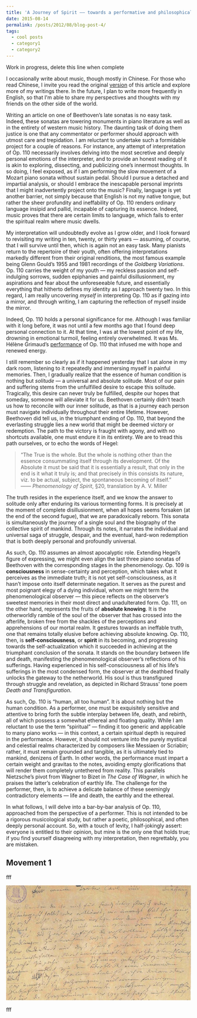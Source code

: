 ```yaml
---
title: 'A Journey of Spirit —— towards a performative and philosophical reading of Beethoven\' Op. 110'
date: 2015-08-14
permalink: /posts/2012/08/blog-post-4/
tags:
  - cool posts
  - category1
  - category2
---
```


Work in progress, delete this line when complete

I occasionally write about music, though mostly in Chinese. For those who read Chinese, I invite you read the original [version](https://mp.weixin.qq.com/s/hb6uCDo63NVmy11uM9QkWg) of this article and explore more of my writings there. In the future, I plan to write more frequently in English, so that I'm able to share my perspectives and thoughts with my friends on the other side of the world.

Writing an article on one of Beethoven’s late sonatas is no easy task. Indeed, these sonatas are towering monuments in piano literature as well as in the entirety of western music history. The daunting task of doing them justice is one that any commentator or performer should approach with utmost care and trepidation. I am reluctant to undertake such a formidable project for a couple of reasons. For instance, any attempt of interpretation of Op. 110 necessarily involves delving into the most secretive and deeply personal emotions of the interpreter, and to provide an honest reading of it is akin to exploring, dissecting, and publicizing one’s innermost thoughts. In so doing, I feel exposed, as if I am performing the slow movement of a Mozart piano sonata without sustain pedal. Should I pursue a detached and impartial analysis, or should I embrace the inescapable personal imprints that I might inadvertently project onto the music? Finally, language is yet another barrier, not simply because that English is not my native tongue, but rather the sheer profundity and ineffability of Op. 110 renders ordinary language insipid and pallid, incapable of capturing its essence. Indeed, music proves that there are certain limits to language, which fails to enter the spiritual realm where music dwells.

My interpretation will undoubtedly evolve as I grow older, and I look forward to revisiting my writing in ten, twenty, or thirty years — assuming, of course, that I will survive until then, which is again not an easy task. Many pianists return to the repertoire of their youth, often offering interpretations markedly different from their original renditions, the most famous example being Glenn Gould’s 1955 and 1981 recordings of the _Goldberg Variations_. Op. 110 carries the weight of my youth — my reckless passion and self-indulging sorrows, sudden epiphanies and painful disillusionment, my aspirations and fear about the unforeseeable future, and essentially everything that hitherto defines my identity as I approach twenty two. In this regard, I am really uncovering _myself_ in interpreting Op. 110 as if gazing into a mirror, and through writing, I am capturing the reflection of myself inside the mirror.

Indeed, Op. 110 holds a personal significance for me. Although I was familiar with it long before, it was not until a few months ago that I found deep personal connection to it. At that time, I was at the lowest point of my life, drowning in emotional turmoil, feeling entirely overwhelmed. It was Ms. Hélène Grimaud’s [performance](https://www.youtube.com/watch?v=lPpy5YrhMp4&t=103s) of Op. 110 that infused me with hope and renewed energy.

I still remember so clearly as if it happened yesterday that I sat alone in my dark room, listening to it repeatedly and immersing myself in painful memories. Then, I gradually realize that the essence of human condition is nothing but _solitude_ — a universal and absolute solitude. Most of our pain and suffering stems from the unfulfilled desire to escape this solitude. Tragically, this desire can never truly be fulfilled, despite our hopes that someday, someone will alleviate it for us. Beethoven certainly didn’t teach us how to reconcile with our inner solitude, as that is a journey each person must navigate individually throughout their entire lifetime. However, Beethoven did tell us, in the triumphant ending of Op. 110, that beyond the everlasting struggle lies a new world that might be deemed victory or redemption. The path to the victory is fraught with agony, and with no shortcuts available, one must endure it in its entirety. We are to tread this path ourselves, or to echo the words of Hegel:

> “The True is the whole. But the whole is nothing other than the essence consummating itself through its development. Of the Absolute it must be said that it is essentially a result, that only in the end is it what it truly is; and that precisely in this consists its nature, viz. to be actual, subject, the spontaneous becoming of itself.”\
>—— _Phenomenology of Spirit_, §20, translation by A. V. Miller

The truth resides in the experience itself, and we know the answer to solitude only after enduring its various tormenting forms. It is precisely at the moment of complete disillusionment, when all hopes seems forsaken (at the end of the second fugue), that we are paradoxically reborn. This sonata is simultaneously the journey of a single soul and the biography of the collective spirit of mankind. Through its notes, it narrates the individual and universal saga of struggle, despair, and the eventual, hard-won redemption that is both deeply personal and profoundly universal.

As such, Op. 110 assumes an almost apocalyptic role. Extending Hegel’s figure of expressing, we might even align the last three piano sonatas of Beethoven with the corresponding stages in the phenomenology. Op. 109 is **consciousness** in sense-certainty and perception, which takes what it perceives as the immediate truth; it is not yet self-consciousness, as it hasn’t impose onto itself determinate negation. It serves as the purest and most poignant elegy of a dying individual, whom we might term the phenomenological observer — this piece reflects on the observer’s sweetest memories in their most direct and unadulterated form. Op. 111, on the other hand, represents the fruits of **absolute knowing**. It is the otherworldly ramble of the soul of the observer that has crossed into the afterlife, broken free from the shackles of the perceptions and apprehensions of our mortal realm. It gestures towards an ineffable truth, one that remains totally elusive before achieving absolute knowing. Op. 110, then, is **self-consciousness**, or **spirit** in its becoming, and progressing towards the self-actualization which it succeeded in achieving at the triumphant conclusion of the sonata. It stands on the boundary between life and death, manifesting the phenomenological observer’s reflections of his sufferings. Having experienced in his self-consciousness all of his life’s sufferings in the most condensed form, the observer at the deathbed finally unlocks the gateway to the netherworld. His soul is thus transfigured through struggle and revelation, as depicted in Richard Strauss' tone poem _Death and Transfiguration_.

As such, Op. 110 is “human, all too human”. It is about nothing but the human condition. As a performer, one must be exquisitely sensitive and attentive to bring forth the subtle interplay between life, death, and rebirth, all of which possess a somewhat ethereal and floating quality. While I am reluctant to use the term “spiritual” — finding it too generic and applicable to many piano works — in this context, a certain spiritual depth is required in the performance. However, it should not venture into the purely mystical and celestial realms characterized by composers like Messiaen or Scriabin; rather, it must remain grounded and tangible, as it is ultimately tied to mankind, denizens of Earth. In other words, the performance must impart a certain weight and gravitas to the notes, avoiding empty glorifications that will render them completely untethered from reality. This parallels Nietzsche’s pivot from Wagner to Bizet in _The Case of Wagner_, in which he praises the latter’s celebration of earthly life. The challenge for the performer, then, is to achieve a delicate balance of these seemingly contradictory elements — life and death, the earthly and the ethereal.

In what follows, I will delve into a bar-by-bar analysis of Op. 110, approached from the perspective of a performer. This is not intended to be a rigorous musicological study, but rather a poetic, philosophical, and often deeply personal account. So, with a touch of levity, I half-jokingly assert: everyone is entitled to their opinion, but mine is the only one that holds true; if you find yourself disagreeing with my interpretation, then regrettably, you are mistaken.

Movement 1
------

fff

![titlepic](images/example.jpg)

fff
